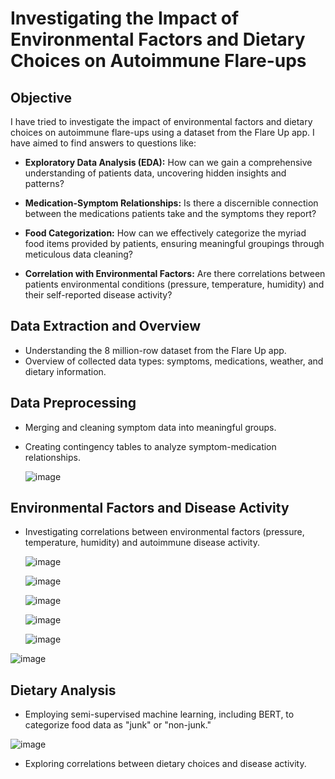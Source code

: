 # Investigating the Impact of Environmental Factors and Dietary Choices on Autoimmune Flare-ups

## Objective
I have tried to investigate the impact of environmental factors and dietary choices on autoimmune flare-ups using a dataset from the Flare Up app. I have aimed to find answers to questions like:

- **Exploratory Data Analysis (EDA):** How can we gain a comprehensive understanding of patients data, uncovering hidden insights and patterns?
  
- **Medication-Symptom Relationships:** Is there a discernible connection between the medications patients take and the symptoms they report?

- **Food Categorization:** How can we effectively categorize the myriad food items provided by patients, ensuring meaningful groupings through meticulous data cleaning?

- **Correlation with Environmental Factors:** Are there correlations between patients environmental conditions (pressure, temperature, humidity) and their self-reported disease activity?

## Data Extraction and Overview
- Understanding the 8 million-row dataset from the Flare Up app.
- Overview of collected data types: symptoms, medications, weather, and dietary information.

## Data Preprocessing
- Merging and cleaning symptom data into meaningful groups.
- Creating contingency tables to analyze symptom-medication relationships.

  ![image](https://github.com/harshith20/Autoimmune_Flare_up_Analysis/assets/73159496/927b02ff-a377-40f9-8295-f4c84db76916)


## Environmental Factors and Disease Activity
- Investigating correlations between environmental factors (pressure, temperature, humidity) and autoimmune disease activity.

  ![image](https://github.com/harshith20/Autoimmune_Flare_up_Analysis/assets/73159496/d397cfdd-c81f-4848-91f7-5912472a6083)

  ![image](https://github.com/harshith20/Autoimmune_Flare_up_Analysis/assets/73159496/9d771573-6280-4610-a0e6-80b4131f7e4b)

  ![image](https://github.com/harshith20/Autoimmune_Flare_up_Analysis/assets/73159496/5e2bfd00-048b-4e09-9ea1-7509f2b3609a)

  ![image](https://github.com/harshith20/Autoimmune_Flare_up_Analysis/assets/73159496/7a611464-873f-470e-89f2-70810b1d4db2)

  ![image](https://github.com/harshith20/Autoimmune_Flare_up_Analysis/assets/73159496/e5710459-779d-478c-8f9c-9495acdcd434)

 ![image](https://github.com/harshith20/Autoimmune_Flare_up_Analysis/assets/73159496/1cd7c746-9830-4aef-a7c7-153b7999ce17)


## Dietary Analysis
- Employing semi-supervised machine learning, including BERT, to categorize food data as "junk" or "non-junk."
  
![image](https://github.com/harshith20/Autoimmune_Flare_up_Analysis/assets/73159496/f716de9e-3887-4e5f-8a3d-380290784773)

- Exploring correlations between dietary choices and disease activity.
